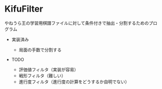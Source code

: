 # KifuFilter
やねうら王の学習用棋譜ファイルに対して条件付きで抽出・分割するためのプログラム


- 実装済み
  - 局面の手数で分割する

- TODO 
  - 評価値フィルタ（実装が容易）
  - 戦形フィルタ（難しい）
  - 進行度フィルタ（進行度の計算をどうするか自明でない）
